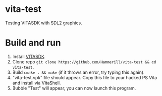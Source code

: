 # vita-test
Testing VITASDK with SDL2 graphics.

Build and run
===========================
1. Install [VITASDK](https://vitasdk.org/).
2. Clone repo `git clone https://github.com/Hammerill/vita-test && cd vita-test`.
3. Build `cmake . && make` (if it throws an error, try typing this again).
4. "vita-test.vpk" file should appear. Copy this file to your hacked PS Vita and install via VitaShell.
5. Bubble "Test" will appear, you can now launch this program.
